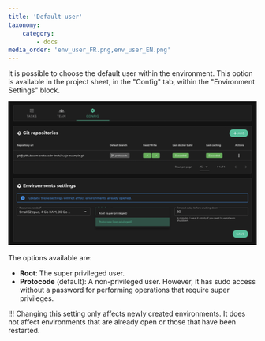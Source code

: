 ```yaml
---
title: 'Default user'
taxonomy:
    category:
        - docs
media_order: 'env_user_FR.png,env_user_EN.png'
---
```


It is possible to choose the default user within the environment. This option is available in the project sheet, in the "Config" tab, within the "Environment Settings" block.

![env_user_EN](env_user_EN.png "env_user_EN")

The options available are:
* **Root**: The super privileged user.
* **Protocode** (default): A non-privileged user. However, it has sudo access without a password for performing operations that require super privileges.

!!! Changing this setting only affects newly created environments. It does not affect environments that are already open or those that have been restarted.
